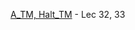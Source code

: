[A_TM, Halt_TM](https://www.youtube.com/playlist?list=PLUbapHgKkROmeWBKu1Dajo0REOB-MVBlU) - Lec 32, 33

